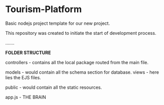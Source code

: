 # Tourism-Platform

Basic nodejs project template for our new project.

This repository was created to initiate the start of development process.

.......


**FOLDER STRUCTURE**

controllers - contains all the local package routed from the main file.

models - would contain all the schema section for database.
views - here lies the EJS files.

public - would contain all the static resources.

app.js - THE BRAIN

